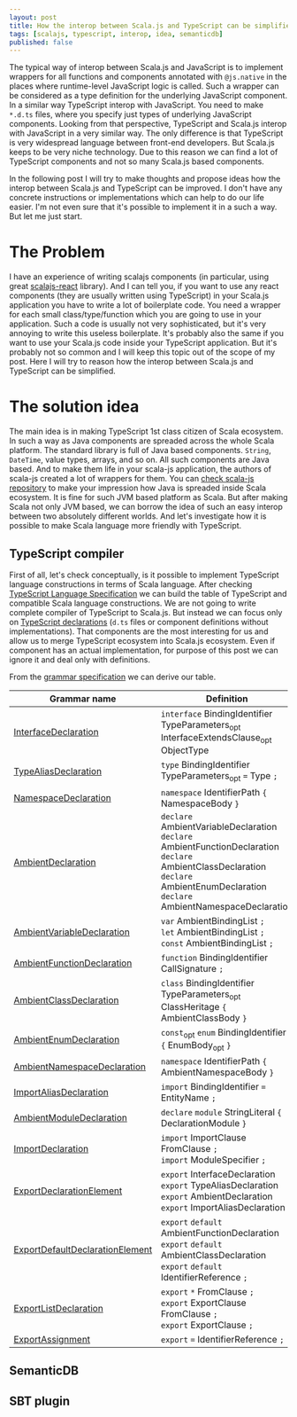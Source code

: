 ```yaml
---
layout: post
title: How the interop between Scala.js and TypeScript can be simplified
tags: [scalajs, typescript, interop, idea, semanticdb]
published: false
---
```


The typical way of interop between Scala.js and JavaScript is to implement wrappers for all functions and components annotated with `@js.native` in the places where runtime-level JavaScript logic is called. Such a wrapper can be considered as a type definition for the underlying JavaScript component. In a similar way TypeScript interop with JavaScript. You need to make `*.d.ts` files, where you specify just types of underlying JavaScript components. Looking from that perspective, TypeScript and Scala.js interop with JavaScript in a very similar way. The only difference is that TypeScript is very widespread language between front-end developers. But Scala.js keeps to be very niche technology. Due to this reason we can find a lot of TypeScript components and not so many Scala.js based components.

In the following post I will try to make thoughts and propose ideas how the interop between Scala.js and TypeScript can be improved. I don't have any concrete instructions or implementations which can help to do our life easier. I'm not even sure that it's possible to implement it in a such a way. But let me just start.

# The Problem

I have an experience of writing scalajs components (in particular, using great [scalajs-react](https://github.com/japgolly/scalajs-react) library). And I can tell you, if you want to use any react components (they are usually written using TypeScript) in your Scala.js application you have to write a lot of boilerplate code. You need a wrapper for each small class/type/function which you are going to use in your application. Such a code is usually not very sophisticated, but it's very annoying to write this useless boilerplate. It's probably also the same if you want to use your Scala.js code inside your TypeScript application. But it's probably not so common and I will keep this topic out of the scope of my post. Here I will try to reason how the interop between Scala.js and TypeScript can be simplified.

# The solution idea

The main idea is in making TypeScript 1st class citizen of Scala ecosystem. In such a way as Java components are spreaded across the whole Scala platform. The standard library is full of Java based components. `String`, `DateTime`, value types, arrays, and so on. All such components are Java based. And to make them life in your scala-js application, the authors of scala-js created a lot of wrappers for them. You can [check scala-js repository](https://github.com/scala-js/scala-js/tree/da24eaa3dd45d2485fe17b9e177e6388a1b97eca/javalanglib/src/main/scala/java/lang) to make your impression how Java is spreaded inside Scala ecosystem. It is fine for such JVM based platform as Scala. But after making Scala not only JVM based, we can borrow the idea of such an easy interop between two absolutely different worlds. And let's investigate how it is possible to make Scala language more friendly with TypeScript.

## TypeScript compiler

First of all, let's check conceptually, is it possible to implement TypeScript language constructions in terms of Scala language. After checking [TypeScript Language Specification](https://github.com/Microsoft/TypeScript/blob/f30e8a284ac479a96ac660c94084ce5170543cc4/doc/spec.md) we can build the table of TypeScript and compatible Scala language constructions. We are not going to write complete compiler of TypeScript to Scala.js. But instead we can focus only on [TypeScript declarations](https://github.com/Microsoft/TypeScript/blob/f30e8a284ac479a96ac660c94084ce5170543cc4/doc/spec.md#23-declarations) (`d.ts` files or component definitions without implementations). That components are the most interesting for us and allow us to merge TypeScript ecosystem into Scala.js ecosystem. Even if component has an actual implementation, for purpose of this post we can ignore it and deal only with definitions.

From the [grammar specification](https://github.com/Microsoft/TypeScript/blob/f30e8a284ac479a96ac660c94084ce5170543cc4/doc/spec.md#a9-scripts-and-modules) we can derive our table.

| Grammar name                                                                                                                                                              | Definition                                                                                                                                                                                            |
|---------------------------------------------------------------------------------------------------------------------------------------------------------------------------|-------------------------------------------------------------------------------------------------------------------------------------------------------------------------------------------------------|
| [InterfaceDeclaration](https://github.com/Microsoft/TypeScript/blob/f30e8a284ac479a96ac660c94084ce5170543cc4/doc/spec.md#71-interface-declarations)                       | `interface` BindingIdentifier TypeParameters<sub>opt</sub> InterfaceExtendsClause<sub>opt</sub> ObjectType                                                                                            |
| [TypeAliasDeclaration](https://github.com/Microsoft/TypeScript/blob/f30e8a284ac479a96ac660c94084ce5170543cc4/doc/spec.md#310-type-aliases)                                | `type` BindingIdentifier TypeParameters<sub>opt</sub> `=` Type `;`                                                                                                                                    |
| [NamespaceDeclaration](https://github.com/Microsoft/TypeScript/blob/f30e8a284ac479a96ac660c94084ce5170543cc4/doc/spec.md#101-namespace-declarations)                      | `namespace` IdentifierPath `{` NamespaceBody `}`                                                                                                                                                      |
| [AmbientDeclaration](https://github.com/Microsoft/TypeScript/blob/f30e8a284ac479a96ac660c94084ce5170543cc4/doc/spec.md#121-ambient-declarations)                          | `declare` AmbientVariableDeclaration<br/>`declare` AmbientFunctionDeclaration<br/>`declare` AmbientClassDeclaration<br/>`declare` AmbientEnumDeclaration<br/>`declare` AmbientNamespaceDeclaration    |
| [AmbientVariableDeclaration](https://github.com/Microsoft/TypeScript/blob/f30e8a284ac479a96ac660c94084ce5170543cc4/doc/spec.md#1211-ambient-variable-declarations)        | `var` AmbientBindingList `;`<br/>`let` AmbientBindingList `;`<br/>`const` AmbientBindingList `;`                                                                                                      |
| [AmbientFunctionDeclaration](https://github.com/Microsoft/TypeScript/blob/f30e8a284ac479a96ac660c94084ce5170543cc4/doc/spec.md#1212-ambient-function-declarations)        | `function` BindingIdentifier CallSignature `;`                                                                                                                                                        |
| [AmbientClassDeclaration](https://github.com/Microsoft/TypeScript/blob/f30e8a284ac479a96ac660c94084ce5170543cc4/doc/spec.md#1213-ambient-class-declarations)              | `class` BindingIdentifier TypeParameters<sub>opt</sub> ClassHeritage `{` AmbientClassBody `}`                                                                                                         |
| [AmbientEnumDeclaration](https://github.com/Microsoft/TypeScript/blob/f30e8a284ac479a96ac660c94084ce5170543cc4/doc/spec.md#1214-ambient-enum-declarations)                | `const`<sub>opt</sub> `enum` BindingIdentifier `{` EnumBody<sub>opt</sub> `}`                                                                                                                         |
| [AmbientNamespaceDeclaration](https://github.com/Microsoft/TypeScript/blob/f30e8a284ac479a96ac660c94084ce5170543cc4/doc/spec.md#1215-ambient-namespace-declarations)      | `namespace` IdentifierPath `{` AmbientNamespaceBody `}`                                                                                                                                               |
| [ImportAliasDeclaration](https://github.com/Microsoft/TypeScript/blob/f30e8a284ac479a96ac660c94084ce5170543cc4/doc/spec.md#103-import-alias-declarations)                 | `import` BindingIdentifier `=` EntityName `;`                                                                                                                                                         |
| [AmbientModuleDeclaration](https://github.com/Microsoft/TypeScript/blob/f30e8a284ac479a96ac660c94084ce5170543cc4/doc/spec.md#122-ambient-module-declarations)             | `declare` `module` StringLiteral `{`  DeclarationModule `}`                                                                                                                                           |
| [ImportDeclaration](http://www.ecma-international.org/ecma-262/6.0/#sec-imports)                                                                                          | `import` ImportClause FromClause `;`<br/>`import` ModuleSpecifier `;`                                                                                                                                 |
| [ExportDeclarationElement](https://github.com/Microsoft/TypeScript/blob/f30e8a284ac479a96ac660c94084ce5170543cc4/doc/spec.md#11341-export-modifiers)                      | `export` InterfaceDeclaration<br/>`export` TypeAliasDeclaration<br/>`export` AmbientDeclaration<br/>`export` ImportAliasDeclaration                                                                   |
| [ExportDefaultDeclarationElement](https://github.com/Microsoft/TypeScript/blob/f30e8a284ac479a96ac660c94084ce5170543cc4/doc/spec.md#11342-export-default-declarations)    | `export` `default` AmbientFunctionDeclaration<br/>`export` `default` AmbientClassDeclaration<br/>`export` `default` IdentifierReference `;`                                                           |
| [ExportListDeclaration](https://github.com/Microsoft/TypeScript/blob/f30e8a284ac479a96ac660c94084ce5170543cc4/doc/spec.md#11343-export-list-declarations)                 | `export` `*` FromClause `;`<br/>`export` ExportClause FromClause `;`<br/>`export` ExportClause `;`                                                                                                    |
| [ExportAssignment](https://github.com/Microsoft/TypeScript/blob/f30e8a284ac479a96ac660c94084ce5170543cc4/doc/spec.md#1135-export-assignments)                             | `export` `=` IdentifierReference `;`                                                                                                                                                                  |

## SemanticDB

## SBT plugin
